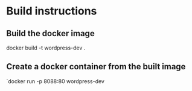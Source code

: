 # Build instructions

## Build the docker image
docker build -t wordpress-dev .

## Create a docker container from the built image
`docker run -p 8088:80 wordpress-dev


